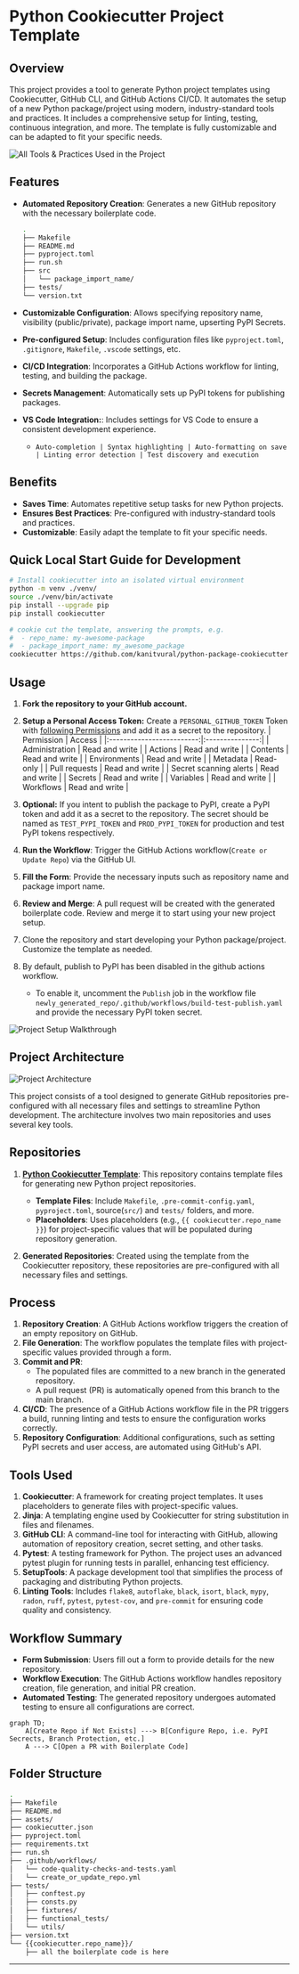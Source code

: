 # Python Cookiecutter Project Template

## Overview

This project provides a tool to generate Python project templates using Cookiecutter, GitHub CLI, and GitHub Actions CI/CD. It automates the setup of a new Python package/project using modern, industry-standard tools and practices. It includes a comprehensive setup for linting, testing, continuous integration, and more. The template is fully customizable and can be adapted to fit your specific needs.

<img src='assets/all-tools-images.png' title='All Tools & Practices Used in the Project'>

## Features

- **Automated Repository Creation**: Generates a new GitHub repository with the necessary boilerplate code.

    ```bash
    .
    ├── Makefile
    ├── README.md
    ├── pyproject.toml
    ├── run.sh
    ├── src
    │   └── package_import_name/
    ├── tests/
    └── version.txt
    ```

- **Customizable Configuration**: Allows specifying repository name, visibility (public/private), package import name, upserting PyPI Secrets.
- **Pre-configured Setup**: Includes configuration files like `pyproject.toml`, `.gitignore`, `Makefile`, `.vscode` settings, etc.
- **CI/CD Integration**: Incorporates a GitHub Actions workflow for linting, testing, and building the package.
- **Secrets Management**: Automatically sets up PyPI tokens for publishing packages.
- **VS Code Integration:**: Includes settings for VS Code to ensure a consistent development experience.
    - `Auto-completion | Syntax highlighting | Auto-formatting on save | Linting error detection | Test discovery and execution`


## Benefits

- **Saves Time**: Automates repetitive setup tasks for new Python projects.
- **Ensures Best Practices**: Pre-configured with industry-standard tools and practices.
- **Customizable**: Easily adapt the template to fit your specific needs.


## Quick Local Start Guide for Development

```bash
# Install cookiecutter into an isolated virtual environment
python -m venv ./venv/
source ./venv/bin/activate
pip install --upgrade pip
pip install cookiecutter

# cookie cut the template, answering the prompts, e.g.
#  - repo_name: my-awesome-package
#  - package_import_name: my_awesome_package
cookiecutter https://github.com/kanitvural/python-package-cookiecutter
```


## Usage

1. **Fork the repository to your GitHub account.**
2. **Setup a Personal Access Token:** Create a `PERSONAL_GITHUB_TOKEN` Token with [following Permissions](./assets/gh-token-permission-defined.png) and add it as a secret to the repository.
    | Permission                | Access          |
    |:-------------------------:|:---------------:|
    | Administration            | Read and write  |
    | Actions                   | Read and write  |
    | Contents                  | Read and write  |
    | Environments              | Read and write  |
    | Metadata                  | Read-only       |
    | Pull requests             | Read and write  |
    | Secret scanning alerts    | Read and write  |
    | Secrets                   | Read and write  |
    | Variables                 | Read and write  |
    | Workflows                 | Read and write  |

3. **Optional:** If you intent to publish the package to PyPI, create a PyPI token and add it as a secret to the repository. The secret should be named as `TEST_PYPI_TOKEN` and `PROD_PYPI_TOKEN` for production and test PyPI tokens respectively.
4. **Run the Workflow**: Trigger the GitHub Actions workflow(`Create or Update Repo`) via the GitHub UI.
5. **Fill the Form**: Provide the necessary inputs such as repository name and package import name.
6. **Review and Merge**: A pull request will be created with the generated boilerplate code. Review and merge it to start using your new project setup.
7. Clone the repository and start developing your Python package/project. Customize the template as needed.
8. By default, publish to PyPI has been disabled in the github actions workflow.
   - To enable it, uncomment the `Publish` job in the workflow file `newly_generated_repo/.github/workflows/build-test-publish.yaml` and provide the necessary PyPI token secret.


![Project Setup Walkthrough](./assets/project-walkthrough.png)


## Project Architecture

![Project Architecture](./assets/project-architecture.png)


This project consists of a tool designed to generate GitHub repositories pre-configured with all necessary files and settings to streamline Python development. The architecture involves two main repositories and uses several key tools.

## Repositories

1. [**Python Cookiecutter Template**](https://github.com/kanitvural/python-package-cookiecutter): This repository contains template files for generating new Python project repositories.
   - **Template Files**: Include `Makefile`, `.pre-commit-config.yaml`, `pyproject.toml`, source(`src/`) and `tests/` folders, and more.
   - **Placeholders**: Uses placeholders (e.g., `{{ cookiecutter.repo_name }}`) for project-specific values that will be populated during repository generation.

2. **Generated Repositories**: Created using the template from the Cookiecutter repository, these repositories are pre-configured with all necessary files and settings.

## Process

1. **Repository Creation**: A GitHub Actions workflow triggers the creation of an empty repository on GitHub.
2. **File Generation**: The workflow populates the template files with project-specific values provided through a form.
3. **Commit and PR**:
   - The populated files are committed to a new branch in the generated repository.
   - A pull request (PR) is automatically opened from this branch to the main branch.
4. **CI/CD**: The presence of a GitHub Actions workflow file in the PR triggers a build, running linting and tests to ensure the configuration works correctly.
5. **Repository Configuration**: Additional configurations, such as setting PyPI secrets and user access, are automated using GitHub's API.

## Tools Used

1. **Cookiecutter**: A framework for creating project templates. It uses placeholders to generate files with project-specific values.
2. **Jinja**: A templating engine used by Cookiecutter for string substitution in files and filenames.
3. **GitHub CLI**: A command-line tool for interacting with GitHub, allowing automation of repository creation, secret setting, and other tasks.
4. **Pytest**: A testing framework for Python. The project uses an advanced pytest plugin for running tests in parallel, enhancing test efficiency.
5. **SetupTools**: A package development tool that simplifies the process of packaging and distributing Python projects.
6. **Linting Tools**: Includes `flake8`, `autoflake`,  `black`, `isort`, `black`, `mypy`, `radon`, `ruff`, `pytest`, `pytest-cov`, and `pre-commit` for ensuring code quality and consistency.

## Workflow Summary

- **Form Submission**: Users fill out a form to provide details for the new repository.
- **Workflow Execution**: The GitHub Actions workflow handles repository creation, file generation, and initial PR creation.
- **Automated Testing**: The generated repository undergoes automated testing to ensure all configurations are correct.


```mermaid
graph TD;
    A[Create Repo if Not Exists] ---> B[Configure Repo, i.e. PyPI Secrects, Branch Protection, etc.]
    A ---> C[Open a PR with Boilerplate Code]
```

## Folder Structure

```bash
.
├── Makefile
├── README.md
├── assets/
├── cookiecutter.json
├── pyproject.toml
├── requirements.txt
├── run.sh
├── .github/workflows/
│   └── code-quality-checks-and-tests.yaml
│   └── create_or_update_repo.yml
├── tests/
│   ├── conftest.py
│   ├── consts.py
│   ├── fixtures/
│   ├── functional_tests/
│   └── utils/
├── version.txt
└── {{cookiecutter.repo_name}}/
    ├── all the boilerplate code is here
```

* **


